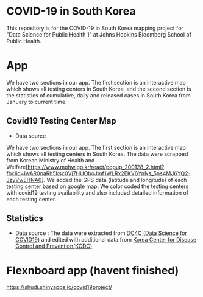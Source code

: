 # COVID-19 in South Korea
This repository is for the COVID-19 in South Korea mapping project for "Data Science for Public Health 1" at Johns Hopkins Bloomberg School of Public Health. 

# App

We have two sections in our app. The first section is an interactive map which shows all testing centers in South Korea, and the second section is the statistics of cumulative, daily and released cases in South Korea from January to current time. 

## Covid19 Testing Center Map 
* Data source
  
We have two sections in our app. The first section is an interactive map which shows all testing centers in South Korea. The data were scrapped from Korean Ministry of Health and Welfare[https://www.mohw.go.kr/react/popup_200128_2.html?fbclid=IwAR0naRh5ksc0Vj7HUOboJmf1WLRx2EKV6YnNs_5ns4MJ6YQ2-JzyVwEHNA0]. We added the GPS data (latitude and longitude) of each testing center based on google map. We color coded the testing centers with covid19 testing availability and also included detailed information of each testing center. 

## Statistics 

* Data source
  : The data were extracted from [DC4C (Data Science for COVID19)](https://github.com/jihoo-kim/Data-Science-for-COVID-19) and edited with additional data from [Korea Center for Disease Control and Prevention(KCDC)](https://www.cdc.go.kr/cdc_eng/)
  
# Flexnboard app (havent finished)
https://shudi.shinyapps.io/covid19project/
